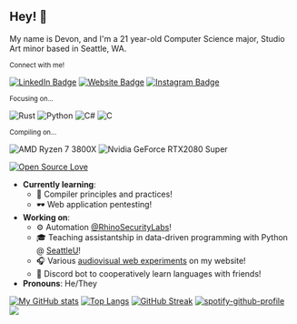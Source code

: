 ## Hey! 👋

My name is Devon, and I'm a 21 year-old Computer Science major, Studio Art minor based in Seattle, WA.

<sub>Connect with me!</sub>
<div>
  <a href="https://linkedin.com/in/devonmckee"><img alt="LinkedIn Badge" src="https://img.shields.io/badge/LinkedIn-0e76a8?style=for-the-badge&logo=linkedin&logoColor=white" /></a>
  <a href="https://devon.engineering"><img alt="Website Badge" src="https://img.shields.io/badge/Website-3b5998?style=for-the-badge&logo=google-chrome&logoColor=white" /></a>
  <a href="https://instagram.com/d.m.c.k.e.e/"><img alt="Instagram Badge" src="https://img.shields.io/badge/Instagram-e4405f?style=for-the-badge&logo=instagram&logoColor=white" /></a>
</div>

<sub>Focusing on...</sub>
<div>
  <img alt="Rust" src="https://img.shields.io/badge/Rust-000000?style=for-the-badge&logo=rust&logoColor=white" />
  <img alt="Python" src="https://img.shields.io/badge/Python-3776AB?style=for-the-badge&logo=python&logoColor=white" />
  <img alt="C#" src="https://img.shields.io/badge/C%23-239120?style=for-the-badge&logo=c-sharp&logoColor=white" />
  <img alt="C" src="https://img.shields.io/badge/C-00599C?style=for-the-badge&logo=c&logoColor=white" />
</div>


<sub>Compiling on...</sub>
<div>
  <img alt="AMD Ryzen 7 3800X" src="https://img.shields.io/badge/AMD-Ryzen_7_3800X-ED1C24?style=for-the-badge&logo=amd&logoColor=white" />
  <img alt="Nvidia GeForce RTX2080 Super" src="https://img.shields.io/badge/NVIDIA-RTX%202080%20S-76B900?style=for-the-badge&logo=nvidia&logoColor=white" />
</div>

[![Open Source Love](https://badges.frapsoft.com/os/v3/open-source.png?v=103)](https://github.com/ellerbrock/open-source-badges/)

- **Currently learning**:
  - 🔧 Compiler principles and practices!
  - 🕶️ Web application pentesting!
- **Working on**: 
  - ⚙️ Automation [@RhinoSecurityLabs](https://github.com/rhinosecuritylabs)!
  - 🎓 Teaching assistantship in data-driven programming with Python @ [SeattleU](https://www.seattleu.edu/)!
  - 🎧 Various [audiovisual web experiments](https://www.devon.engineering/playground/) on my website!
  - 🤖 Discord bot to cooperatively learn languages with friends!
- **Pronouns**: He/They

[![My GitHub stats](https://github-readme-stats.vercel.app/api?username=d-mckee&count_private=true&show_icons=true)](https://github.com/anuraghazra/github-readme-stats)
[![Top Langs](https://github-readme-stats.vercel.app/api/top-langs/?username=d-mckee&layout=compact&langs_count=10&exclude_repo=d-mckee.github.io,resume&hide=TypeScript,SCSS,CSS,HTML)](https://github.com/anuraghazra/github-readme-stats)
[![GitHub Streak](http://github-readme-streak-stats.herokuapp.com?user=d-mckee)](https://git.io/streak-stats)
[![spotify-github-profile](https://spotify-github-profile.vercel.app/api/view?uid=dev142gold&cover_image=true&theme=novatorem)](https://github.com/kittinan/spotify-github-profile)
![](https://hit.yhype.me/github/profile?user_id=36770835)

<!-- DISABLED -->
<!-- [![Visitors counter badge](https://komarev.com/ghpvc/?username=d-mckee&color=blue&label=visitors&style=flat-square&color=8CD93A)](https://github.com/antonkomarev/github-profile-views-counter) -->
<!-- 
[![LinkedIn Badge](https://img.shields.io/badge/LinkedIn-0e76a8?style=for-the-badge&logo=linkedin&logoColor=white)](https://linkedin.com/in/devonmckee)
[![Website Badge](https://img.shields.io/badge/Website-3b5998?style=for-the-badge&logo=google-chrome&logoColor=white)](https://devon.engineering)
[![Instagram Badge](https://img.shields.io/badge/Instagram-e4405f?style=for-the-badge&logo=instagram&logoColor=white)](https://instagram.com/d.m.c.k.e.e/)
-->
<!--
![Rust](https://img.shields.io/badge/Rust-000000?style=for-the-badge&logo=rust&logoColor=white)
![Python](https://img.shields.io/badge/Python-3776AB?style=for-the-badge&logo=python&logoColor=white)
![C#](https://img.shields.io/badge/C%23-239120?style=for-the-badge&logo=c-sharp&logoColor=white)
![C](https://img.shields.io/badge/C-00599C?style=for-the-badge&logo=c&logoColor=white)
-->
<!--
![AMD Ryzen 7 3800X](https://img.shields.io/badge/AMD-Ryzen_7_3800X-ED1C24?style=for-the-badge&logo=amd&logoColor=white)
![Nvidia GeForce RTX2080 Super](https://img.shields.io/badge/NVIDIA-RTX%202080%20S-76B900?style=for-the-badge&logo=nvidia&logoColor=white)
-->
